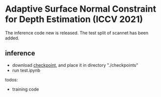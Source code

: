 # Adaptive Surface Normal Constraint for Depth Estimation (ICCV 2021)
The inference code new is released. 
The test split of scannet has been added.
## inference
- download [checkpoint]([https://drive.google.com/file/d/1JEcD4D7UVfAz_wklTvCC5EI8kvJqGXvM/view?usp=sharing](https://drive.google.com/file/d/1d4quRXZwH5NmxbWT9AH33knX0VONdvCB/view?usp=drive_link)https://drive.google.com/file/d/1d4quRXZwH5NmxbWT9AH33knX0VONdvCB/view?usp=drive_link), and place it in directory "./checkpoints"
- run test.ipynb

todos:
- training code
